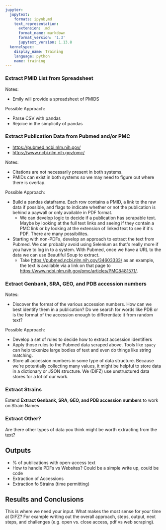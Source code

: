 ```yaml
---
jupyter:
  jupytext:
    formats: ipynb,md
    text_representation:
      extension: .md
      format_name: markdown
      format_version: '1.3'
      jupytext_version: 1.13.8
  kernelspec:
    display_name: Training
    language: python
    name: training
---
```


### Extract PMID List from Spreadsheet

Notes:

* Emily will provide a spreadsheet of PMIDS

Possible Approach:

* Parse CSV with pandas
* Rejoice in the simplicity of pandas


### Extract Publication Data from Pubmed and/or PMC

* https://pubmed.ncbi.nlm.nih.gov/
* https://www.ncbi.nlm.nih.gov/pmc/

Notes:

* Citations are not necessarily present in both systems.
* PMIDs can exist in both systems so we may need to figure out where there is overlap.

Possible Approach:

* Build a pandas dataframe.  Each row contains a PMID, a link to the raw data if possible, and flags to indicate whether or not the publication is behind a paywall or only available in PDF format.
    * We can develop logic to decide if a publication has scrapable text.  Maybe by looking at the full text links and seeing if they contain a PMC link or by looking at the extension of linked text to see if it's PDF.  There are many possibilites.  
* Starting with non-PDFs, develop an approach to extract the text from Pubmed.  We can probably avoid using Selenium as that's really more if you have to log in to a system.  With Pubmed, once we have a URL to the data we can use Beautiful Soup to extract.  
    * Take https://pubmed.ncbi.nlm.nih.gov/34603333/ as an example, the text is available via a link on that page to https://www.ncbi.nlm.nih.gov/pmc/articles/PMC8481571/.  
    


### Extract Genbank, SRA, GEO, and PDB accession numbers

Notes:

* Discover the format of the various accession numbers.  How can we best identify them in a publication?  Do we search for words like PDB or is the format of the accession enough to differentiate it from random text?

Possible Approach:

* Develop a set of rules to decide how to extract accession identifiers
* Apply those rules to the Pubmed data scraped above.  Tools like `spacy` can help tokenize large bodies of text and even do things like string matching.  
* Store all accession numbers in some type of data structure.  Because we're potentially collecting many values, it might be helpful to store data in a dictionary or JSON structure.  We (DIFZ) use unstructured data stores for a lot of our work.



### Extract Strains

Extend **Extract Genbank, SRA, GEO, and PDB accession numbers** to work on Strain Names


### Extract Other?

Are there other types of data you think might be worth extracting from the text?


## Outputs

* % of publications with open-access text
* How to handle PDFs vs Websites?  Could be a simple write up, could be code
* Extraction of Accessions
* Extraction fo Strains (time permitting)


## Results and Conclusions

This is where we need your input.  What makes the most sense for your time at DIFZ?  For example writing out the overall approach, steps, output, next steps, and challenges (e.g. open vs. close access, pdf vs web scraping).  

```python

```
